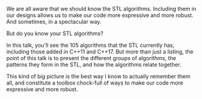 We are all aware that we should know the STL algorithms. Including them in our designs allows us to make our code more expressive and more robust. And sometimes, in a spectacular way.

But do you know your STL algorithms?

In this talk, you'll see the 105 algorithms that the STL currently has, including those added in C++11 and C++17. But more than just a listing, the point of this talk is to present the different groups of algorithms, the patterns they form in the STL, and how the algorithms relate together.

This kind of big picture is the best way I know to actually remember them all, and constitute a toolbox chock-full of ways to make our code more expressive and more robust. 
